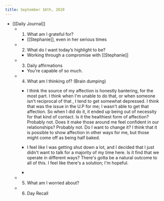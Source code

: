```yaml
---
title: September 16th, 2020
---
```


- [[Daily Journal]]
	 - 1. What am I grateful for?
		 - [[Stephanie]], even in her serious times

	 - 2. What do I want today’s highlight to be?
		 - Working through a compromise with [[Stephanie]]

	 - 3. Daily affirmations
		 - You're capable of so much. 

	 - 4. What am I thinking of? (Brain dumping)
		 - I think the source of my affection is honestly bantering, for the most part. I think when I'm unable to do that, or when someone isn't reciprocal of that , I tend to get somewhat depressed. I think that was the issue in the U.P for me; I wasn't able to get that affection. So when I did do it, it ended up being out of necessity for that kind of contact. Is it the healthiest form of affection? Probably not. Does it make those around me feel confident in our relationships? Probably not. Do I want to change it? I think that it is possible to show affection in other ways for me, but those might come off as being half baked. 

		 - I feel like I was getting shut down a lot, and I decided that I just didn't want to talk for a majority of my time here. Is it find that we operate in different ways? There's gotta be a natural outcome to all of this. I feel like there's a solution; I'm hopeful. 

		 - 

	 - 5. What am I worried about?

	 - 6. Day Recall
